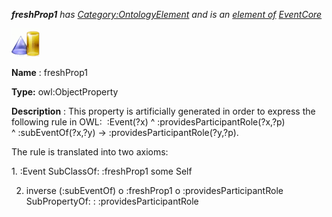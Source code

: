 ___freshProp1__ 
 has
 [Category:OntologyElement](../../Category/OntologyElement "Category:OntologyElement") 
 and is an
 [element of](../../Property/ElementOf "Property:ElementOf") 
[EventCore](../../Submissions/EventCore "Submissions:EventCore")_




  





[![ObjectProperty](../public/images/thumb/c/c3/ObjectProperty.gif/45px-ObjectProperty.gif)](../../Image/ObjectProperty.gif "ObjectProperty")


__Name__ 
 : freshProp1
 



__Type:__ 
 owl:ObjectProperty
 



__Description__ 
 : This property is artificially generated in order to express the following rule in OWL:  :Event(?x) ^ :providesParticipantRole(?x,?p) ^ :subEventOf(?x,?y) -> :providesParticipantRole(?y,?p).
 



 The rule is translated into two axioms:
 



 1. :Event SubClassOf: :freshProp1 some Self
 



 2. inverse (:subEventOf) o :freshProp1 o :providesParticipantRole SubPropertyOf: : :providesParticipantRole